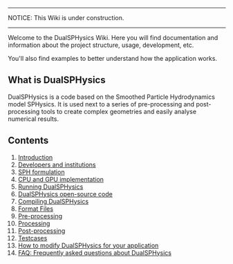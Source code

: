 ***
NOTICE: This Wiki is under construction.
***

Welcome to the DualSPHysics Wiki. Here you will find documentation and information about the project structure, usage, development, etc.

You'll also find examples to better understand how the application works.

## What is DualSPHysics
DualSPHysics is a code based on the Smoothed Particle Hydrodynamics model SPHysics. It is used next to a series of pre-processing and post-processing tools to create complex geometries and easily analyse numerical results.

## Contents
1. [Introduction](introduction)
2. [Developers and institutions](developers_and_institutions)
3. [SPH formulation](sph_formulation)
4. [CPU and GPU implementation](cpu_and_gpu_implementation)
5. [Running DualSPHysics](running_dualsphysics)
6. [DualSPHysics open-source code](dualsphysics_open_source_code)
7. [Compiling DualSPHysics](compiling_dualsphysics)
8. [Format Files](format_files)
9. [Pre-processing](pre_processing)
10. [Processing](processing)
11. [Post-processing](post_processing)
12. [Testcases](testcases)
13. [How to modify DualSPHysics for your application](how_to_modify_dualsphysics_for_your_application)
14. [FAQ: Frequently asked questions about DualSPHysics](faq)